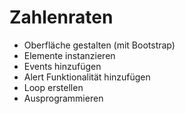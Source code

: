 # Zahlenraten

* Oberfläche gestalten (mit Bootstrap)
* Elemente instanzieren
* Events hinzufügen
* Alert Funktionalität hinzufügen
* Loop erstellen
* Ausprogrammieren
